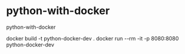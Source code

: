 # python-with-docker

python-with-docker

docker build -t python-docker-dev .
docker run --rm -it -p 8080:8080 python-docker-dev
